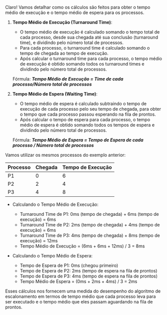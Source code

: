 Claro! Vamos detalhar como os cálculos são feitos para obter o tempo médio de execução e o tempo médio de espera para os processos.

1. **Tempo Médio de Execução (Turnaround Time)**:
   - O tempo médio de execução é calculado somando o tempo total de cada processo, desde sua chegada até sua conclusão (turnaround time), e dividindo pelo número total de processos.
   - Para cada processo, o turnaround time é calculado somando o tempo de chegada ao tempo de execução.
   - Após calcular o turnaround time para cada processo, o tempo médio de execução é obtido somando todos os turnaround times e dividindo pelo número total de processos.

   Fórmula:
   ***Tempo Médio de Execução = Time de cada processo/Número total de processos***

2. **Tempo Médio de Espera (Waiting Time)**:
   - O tempo médio de espera é calculado subtraindo o tempo de execução de cada processo pelo seu tempo de chegada, para obter o tempo que cada processo passou esperando na fila de prontos.
   - Após calcular o tempo de espera para cada processo, o tempo médio de espera é obtido somando todos os tempos de espera e dividindo pelo número total de processos.

   Fórmula:
   ***Tempo Médio de Espera = Tempo de Espera de cada processo / Número total de processos***


Vamos utilizar os mesmos processos do exemplo anterior:

| Processo | Chegada | Tempo de Execução |
|----------|---------|-------------------|
|    P1    |    0    |         6         |
|    P2    |    2    |         4         |
|    P3    |    4    |         8         |

- Calculando o Tempo Médio de Execução:
   - Turnaround Time de P1: 0ms (tempo de chegada) + 6ms (tempo de execução) = 6ms
   - Turnaround Time de P2: 2ms (tempo de chegada) + 4ms (tempo de execução) = 6ms
   - Turnaround Time de P3: 4ms (tempo de chegada) + 8ms (tempo de execução) = 12ms
   - Tempo Médio de Execução = (6ms + 6ms + 12ms) / 3 = 8ms

- Calculando o Tempo Médio de Espera:
   - Tempo de Espera de P1: 0ms (chegou primeiro)
   - Tempo de Espera de P2: 2ms (tempo de espera na fila de prontos)
   - Tempo de Espera de P3: 4ms (tempo de espera na fila de prontos)
   - Tempo Médio de Espera = (0ms + 2ms + 4ms) / 3 = 2ms

Esses cálculos nos fornecem uma medida do desempenho do algoritmo de escalonamento em termos de tempo médio que cada processo leva para ser executado e o tempo médio que eles passam aguardando na fila de prontos.
